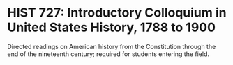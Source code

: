 # HIST 727: Introductory Colloquium in United States History, 1788 to 1900

Directed readings on American history from the Constitution through the end of the nineteenth century; required for students entering the field.